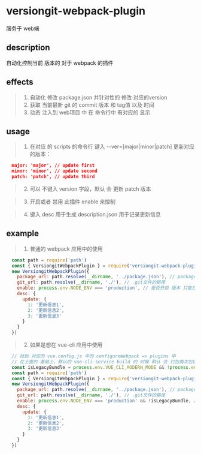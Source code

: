 # versiongit-webpack-plugin
服务于 web端

## description
自动化控制当前 版本的 对于 webpack 的插件

## effects
> 1. 自动化 修改 package.json 并针对性的 修改 对应的version
> 2. 获取 当前最新 git 的 commit 版本 和 tag值 以及 时间
> 3. 动态 注入到 web项目 中 在 命令行中 有对应的 显示

## usage
> 1. 在对应 的 scripts 的命令行 键入 --ver=[major|minor|patch]
更新对应的版本：
```json
  major: 'major', // update first
  minor: 'minor', // update second
  patch: 'patch', // update third
```
> 2. 可以 不键入 version 字段，默认 会 更新 patch 版本

> 3. 开启或者 禁用 此插件 enable 来控制

> 4. 键入 desc 用于生成 description.json 用于记录更新信息

## example
> 1. 普通的 webpack 应用中的使用
```javascript
  const path = require('path')
  const { VersiongitWebpackPlugin } = require('versiongit-webpack-plugin')
  new VersiongitWebpackPlugin({
    package_url: path.resolve(__dirname, '../package.json'), // package.json的路径
    git_url: path.resolve(__dirname, './'), // .git文件的路径
    enable: process.env.NODE_ENV === 'production', // 是否开启 版本 只能在 build 的时候开启
    desc: {
      update: {
        1: '更新信息1',
        2: '更新信息2',
        3: '更新信息3'
      }
    }
  })
```
> 2. 如果是想在 vue-cli 应用中使用
```javascript
  // 找到 对应的 vue.config.js 中的 configureWebpack => plugins 中
  // 在上面的 基础上，默认的 vue-cli-service build 的 时候 默认 会 打包两次包括 legacy bundle和 prod bundle；
  const isLegacyBundle = process.env.VUE_CLI_MODERN_MODE && !process.env.VUE_CLI_MODERN_BUILD 
  const path = require('path')
  const { VersiongitWebpackPlugin } = require('versiongit-webpack-plugin')
  new VersiongitWebpackPlugin({
    package_url: path.resolve(__dirname, '../package.json'), // package.json的路径
    git_url: path.resolve(__dirname, './'), // .git文件的路径
    enable: process.env.NODE_ENV === 'production' && !isLegacyBundle, // 是否开启 版本 只能在 build 的时候开启
    desc: {
      update: {
        1: '更新信息1',
        2: '更新信息2',
        3: '更新信息3'
      }
    }
  })
```


